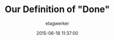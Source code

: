 ---
layout: post
title:  "Our Definition of \"Done\""
date: 2015-06-18 11:37:00
categories: ["software-development", "software-quality"]
author: etagwerker
---